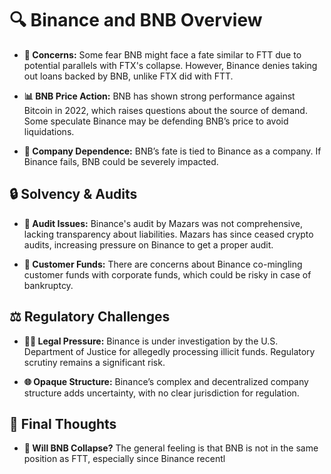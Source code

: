 # 🔍 Binance and BNB Overview

- **🚨 Concerns:** Some fear BNB might face a fate similar to FTT due to potential parallels with FTX's collapse. However, Binance denies taking out loans backed by BNB, unlike FTX did with FTT.
  
- **📊 BNB Price Action:** BNB has shown strong performance against Bitcoin in 2022, which raises questions about the source of demand. Some speculate Binance may be defending BNB’s price to avoid liquidations.

- **🏢 Company Dependence:** BNB’s fate is tied to Binance as a company. If Binance fails, BNB could be severely impacted.

## 🔒 Solvency & Audits

- **🛑 Audit Issues:** Binance's audit by Mazars was not comprehensive, lacking transparency about liabilities. Mazars has since ceased crypto audits, increasing pressure on Binance to get a proper audit.
  
- **💼 Customer Funds:** There are concerns about Binance co-mingling customer funds with corporate funds, which could be risky in case of bankruptcy.

## ⚖️ Regulatory Challenges

- **🧑‍⚖️ Legal Pressure:** Binance is under investigation by the U.S. Department of Justice for allegedly processing illicit funds. Regulatory scrutiny remains a significant risk.
  
- **🌐 Opaque Structure:** Binance’s complex and decentralized company structure adds uncertainty, with no clear jurisdiction for regulation.

## 🔮 Final Thoughts

- **🤔 Will BNB Collapse?** The general feeling is that BNB is not in the same position as FTT, especially since Binance recentl
